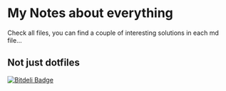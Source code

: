 # My Notes about everything

Check all files, you can find a couple of interesting solutions in each md file...


## Not just dotfiles





[![Bitdeli Badge](https://d2weczhvl823v0.cloudfront.net/szines/dotfiles/trend.png)](https://bitdeli.com/free "Bitdeli Badge")

